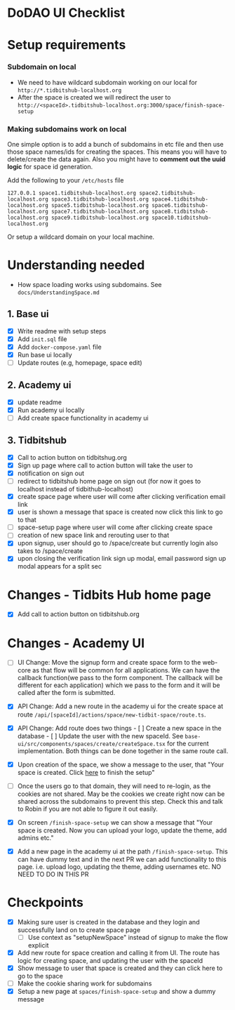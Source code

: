 # DoDAO UI Checklist

# Setup requirements

### Subdomain on local

- We need to have wildcard subdomain working on our local for `http://*.tidbitshub-localhost.org`
- After the space is created we will redirect the user to `http://<spaceId>.tidbitshub-localhost.org:3000/space/finish-space-setup`

### Making subdomains work on local

One simple option is to add a bunch of subdomains in etc file and then use those space names/ids for creating the spaces.
This means you will have to delete/create the data again. Also you might have to **comment out the uuid logic** for space id generation.

Add the following to your `/etc/hosts` file

```
127.0.0.1 space1.tidbitshub-localhost.org space2.tidbitshub-localhost.org space3.tidbitshub-localhost.org space4.tidbitshub-localhost.org space5.tidbitshub-localhost.org space6.tidbitshub-localhost.org space7.tidbitshub-localhost.org space8.tidbitshub-localhost.org space9.tidbitshub-localhost.org space10.tidbitshub-localhost.org
```

Or setup a wildcard domain on your local machine.

# Understanding needed

- How space loading works using subdomains. See `docs/UnderstandingSpace.md`

## 1. Base ui

- [x] Write readme with setup steps
- [x] Add `init.sql` file
- [x] Add `docker-compose.yaml` file
- [x] Run base ui locally
- [ ] Update routes (e.g, homepage, space edit)

## 2. Academy ui

- [x] update readme
- [x] Run academy ui locally
- [ ] Add create space functionality in academy ui

## 3. Tidbitshub

- [x] Call to action button on tidbitshug.org
- [x] Sign up page where call to action button will take the user to
- [x] notification on sign out
- [ ] redirect to tidbitshub home page on sign out (for now it goes to localhost instead of tidbithub-localhost)
- [x] create space page where user will come after clicking verification email link
- [x] user is shown a message that space is created now click this link to go to that
- [ ] space-setup page where user will come after clicking create space
- [ ] creation of new space link and rerouting user to that
- [x] upon signup, user should go to /space/create but currently login also takes to /space/create
- [x] upon closing the verification link sign up modal, email password sign up modal appears for a split sec

# Changes - Tidbits Hub home page

- [x] Add call to action button on tidbitshub.org

# Changes - Academy UI

- [ ] UI Change: Move the signup form and create space form to the web-core as that flow will be common for all applications.
      We can have the callback function(we pass to the form component. The callback will be different for each application)
      which we pass to the form and it will be called after the form is submitted.
- [x] API Change: Add a new route in the academy ui for the create space at route `/api/[spaceId]/actions/space/new-tidbit-space/route.ts`.
- [x] API Change: Add route does two things - [ ] Create a new space in the database - [ ] Update the user with the new spaceId. See `base-ui/src/components/spaces/create/createSpace.tsx` for the
      current implementation. Both things can be done together in the same route call.

- [x] Upon creation of the space, we show a message to the user, that "Your space is created. Click [here](http://<spaceId>.tidbitshub-localhost.org:3000/spaces/finish-space-setup) to finish the setup"
- [ ] Once the users go to that domain, they will need to re-login, as the cookies are not shared. May be the cookies we create right now can be shared across the subdomains to prevent this
      step. Check this and talk to Robin if you are not able to figure it out easily.
- [x] On screen `/finish-space-setup` we can show a message that "Your space is created. Now you can upload your logo, update the theme, add admins etc."
- [x] Add a new page in the academy ui at the path `/finish-space-setup`. This can have dummy text and in the next PR we
      can add functionality to this page. i.e. upload logo, updating the theme, adding usernames etc. NO NEED TO DO IN THIS PR

# Checkpoints

- [x] Making sure user is created in the database and they login and successfully land on to create space page
  - [ ] Use context as "setupNewSpace" instead of signup to make the flow explicit
- [x] Add new route for space creation and calling it from UI. The route has logic for creating space, and updating the user with the spaceId
- [x] Show message to user that space is created and they can click here to go to the space
- [ ] Make the cookie sharing work for subdomains
- [x] Setup a new page at `spaces/finish-space-setup` and show a dummy message
